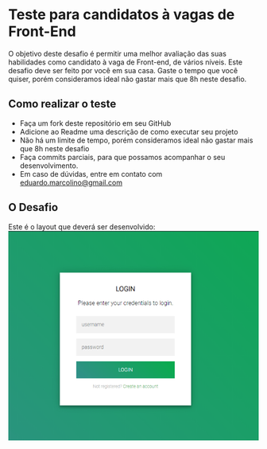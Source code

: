 # Teste para candidatos à vagas de Front-End

O objetivo deste desafio é permitir uma melhor avaliação das suas habilidades como candidato à vaga de Front-end, de vários níveis. Este desafio deve ser feito por você em sua casa. Gaste o tempo que você quiser, porém consideramos ideal não gastar mais que 8h neste desafio.

## Como realizar o teste

- Faça um fork deste repositório em seu GitHub
- Adicione ao Readme uma descrição de como executar seu projeto
- Não há um limite de tempo, porém consideramos ideal não gastar mais que 8h neste desafio
- Faça commits parciais, para que possamos acompanhar o seu desenvolvimento.
- Em caso de dúvidas, entre em contato com eduardo.marcolino@gmail.com

## O Desafio

Este é o layout que deverá ser desenvolvido:
![preview](preview.png)
